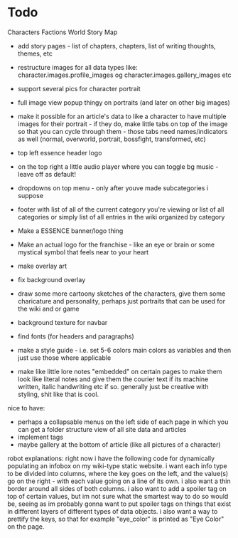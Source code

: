 # Todo
Characters
Factions
World
Story
Map

- add story pages - list of chapters, chapters, list of writing thoughts, themes, etc
- restructure images for all data types like: character.images.profile_images og character.images.gallery_images etc
- support several pics for character portrait
- full image view popup thingy on portraits (and later on other big images)
- make it possible for an article's data to like a character to have multiple images for their portrait - if they do, make little tabs on top of the image so that you can cycle through them - those tabs need names/indicators as well (normal, overworld, portrait, bossfight, transformed, etc)

- top left essence header logo
- on the top right a little audio player where you can toggle bg music - leave off as default!
- dropdowns on top menu - only after youve made subcategories i suppose

- footer with list of all of the current category you're viewing or list of all categories or simply list of all entries in the wiki organized by category

- Make a ESSENCE banner/logo thing
- Make an actual logo for the franchise - like an eye or brain or some mystical symbol that feels near to your heart
- make overlay art
- fix background overlay
- draw some more cartoony sketches of the characters, give them some charicature and personality, perhaps just portraits that can be used for the wiki and or game
- background texture for navbar

- find fonts (for headers and paragraphs)

- make a style guide - i.e. set 5-6 colors main colors as variables and then just use those where applicable

- make like little lore notes "embedded" on certain pages to make them look like literal notes and give them the courier text if its machine written, italic handwriting etc if so.
generally just be creative with styling, shit like that is cool.

nice to have:
- perhaps a collapsable menus on the left side of each page in which you can get a folder structure view of all site data and articles
- implement tags
- maybe gallery at the bottom of article (like all pictures of a character)


robot explanations:
right now i have the following code for dynamically populating an infobox on my wiki-type static website.
i want each info type to be divided into columns, where the key goes on the left, and the value(s) go on the right - with each value going on a line of its own. i also want a thin border around all sides of both columns. 
i also want to add a spoiler tag on top of certain values, but im not sure what the smartest way to do so would be, seeing as im probably gonna want to put spoiler tags on things that exist in different layers of different types of data objects.
i also want a way to prettify the keys, so that for example "eye_color" is printed as "Eye Color" on the page.